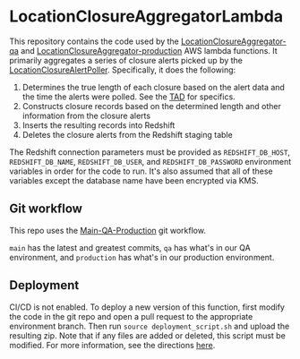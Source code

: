# LocationClosureAggregatorLambda

This repository contains the code used by the [LocationClosureAggregator-qa](https://us-east-1.console.aws.amazon.com/lambda/home?region=us-east-1#/functions/LocationClosureAggregator-qa?newFunction=true&tab=code) and [LocationClosureAggregator-production](https://us-east-1.console.aws.amazon.com/lambda/home?region=us-east-1#/functions/LocationClosureAggregator-production?newFunction=true&tab=code) AWS lambda functions. It primarily aggregates a series of closure alerts picked up by the [LocationClosureAlertPoller](https://github.com/NYPL/location-hours). Specifically, it does the following:
1. Determines the true length of each closure based on the alert data and the time the alerts were polled. See the [TAD](https://docs.google.com/document/d/1eiu2257Nf8nnODA_2Cz79kHqJRLs2CRmVHTZLTQTzB4/edit?usp=sharing) for specifics.
2. Constructs closure records based on the determined length and other information from the closure alerts
2. Inserts the resulting records into Redshift
3. Deletes the closure alerts from the Redshift staging table

The Redshift connection parameters must be provided as `REDSHIFT_DB_HOST`, `REDSHIFT_DB_NAME`, `REDSHIFT_DB_USER`, and `REDSHIFT_DB_PASSWORD` environment variables in order for the code to run. It's also assumed that all of these variables except the database name have been encrypted via KMS.

## Git workflow
This repo uses the [Main-QA-Production](https://github.com/NYPL/engineering-general/blob/main/standards/git-workflow.md#main-qa-production) git workflow.

`main` has the latest and greatest commits, `qa` has what's in our QA environment, and `production` has what's in our production environment.

## Deployment
CI/CD is not enabled. To deploy a new version of this function, first modify the code in the git repo and open a pull request to the appropriate environment branch. Then run `source deployment_script.sh` and upload the resulting zip. Note that if any files are added or deleted, this script must be modified. For more information, see the directions [here](https://docs.aws.amazon.com/lambda/latest/dg/python-package.html).
